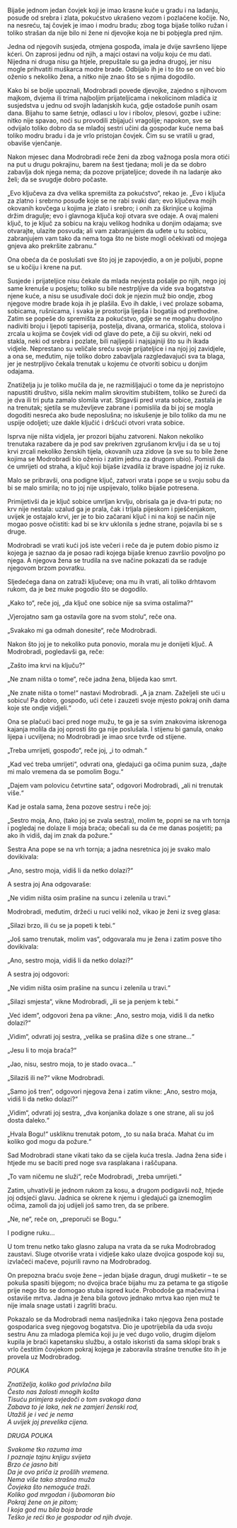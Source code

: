 Bijaše jednom jedan čovjek koji je imao krasne kuće u gradu i na ladanju, posuđe od srebra i zlata, pokućstvo ukrašeno vezom i pozlaćene kočije. No, na nesreću, taj čovjek je imao i modru bradu; zbog toga bijaše toliko ružan i toliko strašan da nije bilo ni žene ni djevojke koja ne bi pobjegla pred njim.

Jedna od njegovih susjeda, otmjena gospođa, imala je dvije savršeno lijepe kćeri. On zaprosi jednu od njih, a majci ostavi na volju koju će mu dati. Nijedna ni druga nisu ga htjele, prepuštale su ga jedna drugoj, jer nisu mogle prihvatiti muškarca modre brade. Odbijalo ih je i to što se on već bio oženio s nekoliko žena, a nitko nije znao što se s njima dogodilo.

Kako bi se bolje upoznali, Modrobradi povede djevojke, zajedno s njihovom majkom, dvjema ili trima najboljim prijateljicama i nekolicinom mladića iz susjedstva u jednu od svojih ladanjskih kuća, gdje ostadoše punih osam dana. Bijahu to same šetnje, odlasci u lov i ribolov, plesovi, gozbe i užine: nitko nije spavao, noći su provodili zbijajući vragolije; napokon, sve se odvijalo toliko dobro da se mlađoj sestri učini da gospodar kuće nema baš toliko modru bradu i da je vrlo pristojan čovjek. Čim su se vratili u grad, obaviše vjenčanje.

Nakon mjesec dana Modrobradi reče ženi da zbog važnoga posla mora otići na put u drugu pokrajinu, barem na šest tjedana; moli je da se dobro zabavlja dok njega nema; da pozove prijateljice; dovede ih na ladanje ako želi; da se svugdje dobro počaste.

„Evo ključeva za dva velika spremišta za pokućstvo“, rekao je. „Evo i ključa za zlatno i srebrno posuđe koje se ne rabi svaki dan; evo ključeva mojih okovanih kovčega u kojima je zlato i srebro; i onih za škrinjice u kojima držim dragulje; evo i glavnoga ključa koji otvara sve odaje. A ovaj maleni ključ, to je ključ za sobicu na kraju velikog hodnika u donjim odajama; sve otvarajte, ulazite posvuda; ali vam zabranjujem da uđete u tu sobicu, zabranjujem vam tako da nema toga što ne biste mogli očekivati od mojega gnjeva ako prekršite zabranu.“

Ona obeća da će poslušati sve što joj je zapovjedio, a on je poljubi, popne se u kočiju i krene na put.

Susjede i prijateljice nisu čekale da mlada nevjesta pošalje po njih, nego joj same krenuše u posjetu; toliko su bile nestrpljive da vide sva bogatstva njene kuće, a nisu se usuđivale doći dok je njezin muž bio ondje, zbog njegove modre brade koja ih je plašila. Evo ih dakle, i već prolaze sobama, sobicama, rušnicama, i svaka je prostorija ljepša i bogatija od prethodne. Zatim se popeše do spremišta za pokućstvo, gdje se ne mogahu dovoljno nadiviti broju i ljepoti tapiserija, postelja, divana, ormarića, stolića, stolova i zrcala u kojima se čovjek vidi od glave do pete, a čiji su okviri, neki od stakla, neki od srebra i pozlate, bili najljepši i najsjajniji što su ih ikada vidjele. Neprestano su veličale sreću svoje prijateljice i na njoj joj zavidjele, a ona se, međutim, nije toliko dobro zabavljala razgledavajući sva ta blaga, jer je nestrpljivo čekala trenutak u kojemu će otvoriti sobicu u donjim odajama.

Znatiželja ju je toliko mučila da je, ne razmišljajući o tome da je nepristojno napustiti društvo, sišla nekim malim skrovitim stubištem, toliko se žureći da je dva ili tri puta zamalo slomila vrat. Stigavši pred vrata sobice, zastala je na trenutak; sjetila se muževljeve zabrane i pomislila da bi joj se mogla dogoditi nesreća ako bude neposlušna; no iskušenje je bilo toliko da mu ne uspije odoljeti; uze dakle ključić i dršćući otvori vrata sobice.

Isprva nije ništa vidjela, jer prozori bijahu zatvoreni. Nakon nekoliko trenutaka razabere da je pod sav prekriven zgrušanom krvlju i da se u toj krvi zrcali nekoliko ženskih tijela, okovanih uza zidove (a sve su to bile žene kojima se Modrobradi bio oženio i zatim jednu za drugom ubio). Pomisli da će umrijeti od straha, a ključ koji bijaše izvadila iz brave ispadne joj iz ruke.

Malo se pribravši, ona podigne ključ, zatvori vrata i pope se u svoju sobu da bi se malo smirila; no to joj nije uspijevalo, toliko bijaše potresena.

Primijetivši da je ključ sobice umrljan krvlju, obrisala ga je dva-tri puta; no krv nije nestala: uzalud ga je prala, čak i trljala pijeskom i pješčenjakom, uvijek je ostajalo krvi, jer je to bio začarani ključ i ni na koji se način nije mogao posve očistiti: kad bi se krv uklonila s jedne strane, pojavila bi se s druge.

Modrobradi se vrati kući još iste večeri i reče da je putem dobio pismo iz kojega je saznao da je posao radi kojega bijaše krenuo završio povoljno po njega. A njegova žena se trudila na sve načine pokazati da se raduje njegovom brzom povratku.

Sljedećega dana on zatraži ključeve; ona mu ih vrati, ali toliko drhtavom rukom, da je bez muke pogodio što se dogodilo.

„Kako to“, reče joj, „da ključ one sobice nije sa svima ostalima?“

„Vjerojatno sam ga ostavila gore na svom stolu“, reče ona.

„Svakako mi ga odmah donesite“, reče Modrobradi.

Nakon što joj je to nekoliko puta ponovio, morala mu je donijeti ključ. A Modrobradi, pogledavši ga, reče:

„Zašto ima krvi na ključu?“

„Ne znam ništa o tome“, reče jadna žena, blijeda kao smrt.

„Ne znate ništa o tome!“ nastavi Modrobradi. „A ja znam. Zaželjeli ste ući u sobicu! Pa dobro, gospođo, ući ćete i zauzeti svoje mjesto pokraj onih dama koje ste ondje vidjeli.“

Ona se plačući baci pred noge mužu, te ga je sa svim znakovima iskrenoga kajanja molila da joj oprosti što ga nije poslušala. I stijenu bi ganula, onako lijepa i ucviljena; no Modrobradi je imao srce tvrđe od stijene.

„Treba umrijeti, gospođo“, reče joj, „i to odmah.“

„Kad već treba umrijeti“, odvrati ona, gledajući ga očima punim suza, „dajte mi malo vremena da se pomolim Bogu.“

„Dajem vam polovicu četvrtine sata“, odgovori Modrobradi, „ali ni trenutak više.“

Kad je ostala sama, žena pozove sestru i reče joj:

„Sestro moja, Ano, (tako joj se zvala sestra), molim te, popni se na vrh tornja i pogledaj ne dolaze li moja braća; obećali su da će me danas posjetiti; pa ako ih vidiš, daj im znak da požure.“

Sestra Ana pope se na vrh tornja; a jadna nesretnica joj je svako malo dovikivala:

„Ano, sestro moja, vidiš li da netko dolazi?“

A sestra joj Ana odgovaraše:

„Ne vidim ništa osim prašine na suncu i zelenila u travi.“

Modrobradi, međutim, držeći u ruci veliki nož, vikao je ženi iz sveg glasa:

„Silazi brzo, ili ću se ja popeti k tebi.“

„Još samo trenutak, molim vas“, odgovarala mu je žena i zatim posve tiho dovikivala:

„Ano, sestro moja, vidiš li da netko dolazi?“

A sestra joj odgovori:

„Ne vidim ništa osim prašine na suncu i zelenila u travi.“

„Silazi smjesta“, vikne Modrobradi, „ili se ja penjem k tebi.“

„Već idem“, odgovori žena pa vikne: „Ano, sestro moja, vidiš li da netko dolazi?“

„Vidim“, odvrati joj sestra, „velika se prašina diže s one strane…“

„Jesu li to moja braća?“

„Jao, nisu, sestro moja, to je stado ovaca…“

„Silaziš ili ne?“ vikne Modrobradi.

„Samo još tren“, odgovori njegova žena i zatim vikne: „Ano, sestro moja, vidiš li da netko dolazi?“

„Vidim“, odvrati joj sestra, „dva konjanika dolaze s one strane, ali su još dosta daleko.“

„Hvala Bogu!“ uskliknu trenutak potom, „to su naša braća. Mahat ću im koliko god mogu da požure.“

Sad Modrobradi stane vikati tako da se cijela kuća tresla. Jadna žena siđe i htjede mu se baciti pred noge sva rasplakana i raščupana.

„To vam ničemu ne služi“, reče Modrobradi, „treba umrijeti.“

Zatim, uhvativši je jednom rukom za kosu, a drugom podigavši nož, htjede joj odsjeći glavu. Jadnica se okrene k njemu i gledajući ga iznemoglim očima, zamoli da joj udijeli još samo tren, da se pribere.

„Ne, ne“, reče on, „preporuči se Bogu.“

I podigne ruku…

U tom trenu netko tako glasno zalupa na vrata da se ruka Modrobradog zaustavi. Sluge otvoriše vrata i vidješe kako ulaze dvojica gospode koji su, izvlačeći mačeve, pojurili ravno na Modrobradog.

On prepozna braću svoje žene – jedan bijaše dragun, drugi mušketir – te se pokuša spasiti bijegom; no dvojica braće bijahu mu za petama te ga stigoše prije nego što se domogao stuba ispred kuće. Probodoše ga mačevima i ostaviše mrtva. Jadna je žena bila gotovo jednako mrtva kao njen muž te nije imala snage ustati i zagrliti braću.

Pokazalo se da Modrobradi nema nasljednika i tako njegova žena postade gospodarica sveg njegovog bogatstva. Dio je upotrijebila da uda svoju sestru Anu za mladoga plemića koji ju je već dugo volio, drugim dijelom kupila je braći kapetansku službu, a ostalo iskoristi da sama sklopi brak s vrlo čestitim čovjekom pokraj kojega je zaboravila strašne trenutke što ih je provela uz Modrobradog.

_POUKA_

_Znatiželja, koliko god privlačna bila  
Često nas žalosti mnogih košta  
Tisuću primjera svjedoči o tom svakoga dana  
Zabava to je laka, nek ne zamjeri ženski rod,  
Utažiš je i već je nema  
A uvijek joj prevelika cijena._

_DRUGA POUKA_

_Svakome tko razuma ima  
I poznaje tajnu knjigu svijeta  
Brzo će jasno biti  
Da je ovo priča iz prošlih vremena.  
Nema više tako strašna muža  
Čovjeka što nemoguće traži.  
Koliko god mrgodan i ljubomoran bio  
Pokraj žene on je pitom;  
I koja god mu bila boja brade  
Teško je reći tko je gospodar od njih dvoje._
